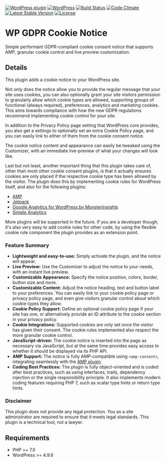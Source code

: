 [![WordPress plugin](https://img.shields.io/wordpress/plugin/v/wp-gdpr-cookie-notice.svg?maxAge=2592000)](https://wordpress.org/plugins/wp-gdpr-cookie-notice/)
[![WordPress](https://img.shields.io/wordpress/v/wp-gdpr-cookie-notice.svg?maxAge=2592000)](https://wordpress.org/plugins/wp-gdpr-cookie-notice/)
[![Build Status](https://api.travis-ci.org/felixarntz/wp-gdpr-cookie-notice.png?branch=master)](https://travis-ci.org/felixarntz/wp-gdpr-cookie-notice)
[![Code Climate](https://codeclimate.com/github/felixarntz/wp-gdpr-cookie-notice/badges/gpa.svg)](https://codeclimate.com/github/felixarntz/wp-gdpr-cookie-notice)
[![Latest Stable Version](https://poser.pugx.org/felixarntz/wp-gdpr-cookie-notice/version)](https://packagist.org/packages/felixarntz/wp-gdpr-cookie-notice)
[![License](https://poser.pugx.org/felixarntz/wp-gdpr-cookie-notice/license)](https://packagist.org/packages/felixarntz/wp-gdpr-cookie-notice)

# WP GDPR Cookie Notice

Simple performant GDPR-compliant cookie consent notice that supports AMP, granular cookie control and live preview customization.

## Details

This plugin adds a cookie notice to your WordPress site.

Not only does the notice allow you to provide the regular message that your site uses cookies, you can also optionally grant your site visitors permission to granularly allow which cookie types are allowed, supporting groups of functional (always required), preferences, analytics and marketing cookies. This aims towards compliance with how the new GDPR regulations recommend implementing cookie control for your site.

In addition to the Privacy Policy page setting that WordPress core provides, you also get a settings to optionally set an extra Cookie Policy page, and you can easily link to either of them from the cookie consent notice.

The cookie notice content and appearance can easily be tweaked using the Customizer, with an immediate live-preview of what your changes will look like.

Last but not least, another important thing that this plugin takes care of, other than most other cookie consent plugins, is that it actually ensures cookies are only placed if the respective cookie type has been allowed by the visitor. The plugin does this by implementing cookie rules for WordPress itself, and also for the following plugins:

* [AMP](https://wordpress.org/plugins/amp/)
* [Jetpack](https://wordpress.org/plugins/jetpack/)
* [Google Analytics for WordPress by MonsterInsights](https://wordpress.org/plugins/google-analytics-for-wordpress/)
* [Simple Analytics](https://wordpress.org/plugins/simple-analytics/)

More plugins will be supported in the future. If you are a developer though, it's also very easy to add cookie rules for other code, by using the flexible cookie rule component the plugin provides as an extension point.

### Feature Summary

* **Lightweight and easy-to-use:** Simply activate the plugin, and the notice will appear.
* **Live Preview:** Use the Customizer to adjust the notice to your needs, with an instant live preview.
* **Customizable Appearance:** Specify the notice position, colors, border, button size and more.
* **Customizable Content:** Adjust the notice heading, text and button label to your preferences. You can easily link to your cookie policy page or privacy policy page, and even give visitors granular control about which cookie types they allow.
* **Cookie Policy Support:** Define an optional cookie policy page if your site has one, or alternatively provide an ID attribute to the cookie section in your privacy policy.
* **Cookie Integrations:** Supported cookies are only set once the visitor has given their consent. The cookie rules implemented also respect the more granular cookie control.
* **JavaScript-driven:** The cookie notice is inserted into the page as necessary via JavaScript, but at the same time provides easy access to whether it should be displayed via its PHP API.
* **AMP Support:** The notice is fully AMP-compatible using `<amp-consent>`, integrating seamlessly with the [AMP plugin](https://wordpress.org/plugins/amp/).
* **Coding Best Practices:** The plugin is fully object-oriented and is coded after best practices, such as using interfaces, traits, dependency injection or the single responsibility principle. It also implements modern coding features requiring PHP 7, such as scalar type hints or return type hints.

### Disclaimer

This plugin does not provide any legal protection. You as a site administrator are required to ensure that it meets legal standards. This plugin is a technical tool, not a lawyer.

## Requirements

* PHP >= 7.0
* WordPress >= 4.9.6
